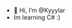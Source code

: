 - 👋 Hi, I’m @Kyyylar
- Im learning C# :)

<!---
Kyyylar/Kyyylar is a ✨ special ✨ repository because its `README.md` (this file) appears on your GitHub profile.
You can click the Preview link to take a look at your changes.
--->
